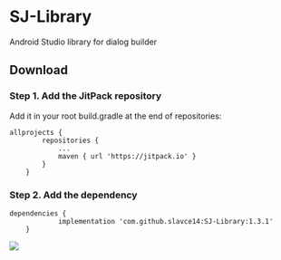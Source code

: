 # SJ-Library
Android Studio library for dialog builder

## Download
### Step 1. Add the JitPack repository 
Add it in your root build.gradle at the end of repositories:
```
allprojects {
		repositories {
			...
			maven { url 'https://jitpack.io' }
		}
	}
```
### Step 2. Add the dependency
```
dependencies {
	        implementation 'com.github.slavce14:SJ-Library:1.3.1'
	}
```
[![](https://jitpack.io/v/slavce14/SJ-Library.svg)](https://jitpack.io/#slavce14/SJ-Library)
